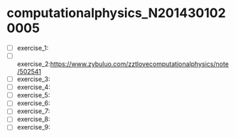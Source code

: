 # computationalphysics_N2014301020005

- [ ] exercise_1:
- [ ] exercise_2:https://www.zybuluo.com/zztlovecomputationalphysics/note/502541
- [ ] exercise_3:
- [ ] exercise_4:
- [ ] exercise_5:
- [ ] exercise_6:
- [ ] exercise_7:
- [ ] exercise_8:
- [ ] exercise_9:
